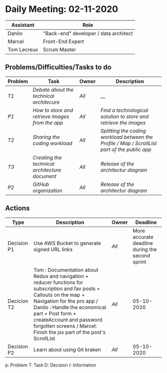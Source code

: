 # Daily Meeting: 02-11-2020

| Assistant  | Role  |  
|---|---|
| Danilo  | "Back-end" developer / data architect  |   
| Marcel |  Front-End Expert |  
| Tom Lecreux |  Scrum Master |  

## Problems/Difficulties/Tasks to do
| Problem  | Task  | Owner | Description |
|---|---|---|---|
| _T1_ | _Debate about the technical architecure_ | _All_ | __|
| _P1_ | _How to store and retrieve Images from the app_ | _All_ | _Find a technological solution to store and retrieve the images_|
| _T2_ | _Sharing the coding workload_ | _All_ | _Splitting the coding workload between the Profile / Map / ScrollList part of the public app_|
| _T3_ | _Creating the technical architecture document_ | _All_ | _Release of the architectur diagram_|
| _P2_ | _GitHub organization_ | _All_ | _Release of the architectur diagram_|


## Actions
| Type  | Description  | Owner | Deadline |
|---|---|---|---|
| Decision P1 | Use AWS Bucket to generate signed URL links  | _All_ | More accurate deadline during the second sprint|
| Decicion T2 | Tom : Documentation about Redux and navigation + reducer functions for subscription and fav posts + Callouts on the map + Navigation for the pro app / Danilo : Handle the economical part + Post form + createAccount and password forgotten screens / Marcel: Finish the jsx part of the post's ScrollList | _All_ | 05-10-2020|
| Decision P2 | Learn about using Git kraken | _All_ | 05-10-2020|

p: Problem
T: Task
D: Decision
I: Information
